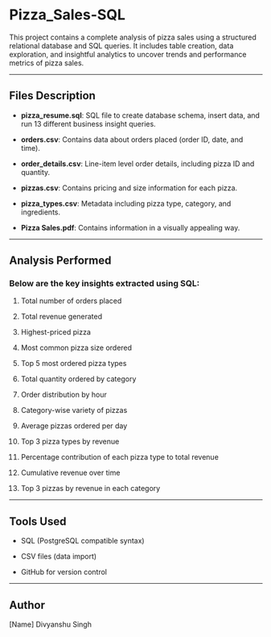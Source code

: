 # Pizza_Sales-SQL

This project contains a complete analysis of pizza sales using a structured relational database and SQL queries. It includes table creation, data exploration, and insightful analytics to uncover trends and performance metrics of pizza sales.

---
## Files Description

- **pizza_resume.sql**: SQL file to create database schema, insert data, and run 13 different business insight queries.

- **orders.csv**: Contains data about orders placed (order ID, date, and time).

- **order_details.csv**: Line-item level order details, including pizza ID and quantity.

- **pizzas.csv**: Contains pricing and size information for each pizza.

- **pizza_types.csv**: Metadata including pizza type, category, and ingredients.

- **Pizza Sales.pdf**: Contains information in a visually appealing way.

---
## Analysis Performed

### Below are the key insights extracted using SQL:

1. Total number of orders placed

2. Total revenue generated

3. Highest-priced pizza

4. Most common pizza size ordered

5. Top 5 most ordered pizza types

6. Total quantity ordered by category

7. Order distribution by hour

8. Category-wise variety of pizzas

9. Average pizzas ordered per day

10. Top 3 pizza types by revenue

12. Percentage contribution of each pizza type to total revenue

13. Cumulative revenue over time

14. Top 3 pizzas by revenue in each category

---
## Tools Used

- SQL (PostgreSQL compatible syntax)

- CSV files (data import)

- GitHub for version control

---
## Author

[Name] Divyanshu Singh
